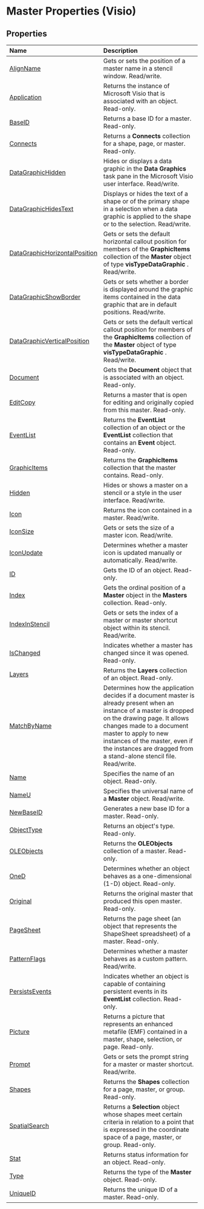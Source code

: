 
# Master Properties (Visio)

## Properties



|**Name**|**Description**|
|:-----|:-----|
|[AlignName](5df055eb-ddb1-2d2a-1d94-93781960b3a9.md)|Gets or sets the position of a master name in a stencil window. Read/write.|
|[Application](88b2fd6e-8f7e-3caa-5316-35a6a0060793.md)|Returns the instance of Microsoft Visio that is associated with an object. Read-only.|
|[BaseID](85ca3c0d-5015-b303-7102-144768acb6a8.md)|Returns a base ID for a master. Read-only.|
|[Connects](72c01ae0-9134-d384-b860-dbb333a498fe.md)|Returns a  **Connects** collection for a shape, page, or master. Read-only.|
|[DataGraphicHidden](adcf1867-8541-785b-d8ad-dd44583473b9.md)|Hides or displays a data graphic in the  **Data Graphics** task pane in the Microsoft Visio user interface. Read/write.|
|[DataGraphicHidesText](c1a08780-0873-3d8b-1872-edc8a6515840.md)|Displays or hides the text of a shape or of the primary shape in a selection when a data graphic is applied to the shape or to the selection. Read/write.|
|[DataGraphicHorizontalPosition](d9c98a41-ffc0-152e-2150-0915bd38bcac.md)|Gets or sets the default horizontal callout position for members of the  **GraphicItems** collection of the **Master** object of type **visTypeDataGraphic** . Read/write.|
|[DataGraphicShowBorder](203d631c-d838-ea0a-f67a-39de513e738e.md)|Gets or sets whether a border is displayed around the graphic items contained in the data graphic that are in default positions. Read/write.|
|[DataGraphicVerticalPosition](779f360e-7529-7fe6-87e7-f41cc9334c83.md)|Gets or sets the default vertical callout position for members of the  **GraphicItems** collection of the **Master** object of type **visTypeDataGraphic** . Read/write.|
|[Document](b95000f8-67df-99f4-bbfc-020b14ae73b8.md)|Gets the  **Document** object that is associated with an object. Read-only.|
|[EditCopy](69d13b8f-c5af-d9c9-b92e-00e6eadf660a.md)|Returns a master that is open for editing and originally copied from this master. Read-only.|
|[EventList](02a4d80f-fbc6-6491-5f8b-ce98dd5c2aa8.md)|Returns the  **EventList** collection of an object or the **EventList** collection that contains an **Event** object. Read-only.|
|[GraphicItems](615b4909-c248-3ebd-c7c1-53151464cee9.md)|Returns the  **GraphicItems** collection that the master contains. Read-only.|
|[Hidden](d28eb888-75d7-bbd2-e6d3-3e412cca85d4.md)|Hides or shows a master on a stencil or a style in the user interface. Read/write.|
|[Icon](2e9c7bbd-d8fd-e932-4a6b-bbd845aef4f0.md)|Returns the icon contained in a master. Read/write.|
|[IconSize](c6516b30-642d-1e61-22b4-f95d6c47a8ec.md)|Gets or sets the size of a master icon. Read/write.|
|[IconUpdate](3978c650-47d5-e961-53c2-d99dd4c2ca7c.md)|Determines whether a master icon is updated manually or automatically. Read/write.|
|[ID](9064e708-f939-9522-b8f7-24488d780bc0.md)|Gets the ID of an object. Read-only.|
|[Index](48a90dee-ce11-ef81-e58a-e4a3cdb899dc.md)|Gets the ordinal position of a  **Master** object in the **Masters** collection. Read-only.|
|[IndexInStencil](3c2c12c4-0233-4aa3-c3d7-a3613bb391ad.md)|Gets or sets the index of a master or master shortcut object within its stencil. Read/write.|
|[IsChanged](8e557655-3e16-3e96-99a2-b097fa6abd75.md)|Indicates whether a master has changed since it was opened. Read-only.|
|[Layers](6c78d629-506c-54aa-e0cc-7fd807cdfffb.md)|Returns the  **Layers** collection of an object. Read-only.|
|[MatchByName](4edb0e5f-7e87-c66d-b842-318cd0eba5d5.md)|Determines how the application decides if a document master is already present when an instance of a master is dropped on the drawing page. It allows changes made to a document master to apply to new instances of the master, even if the instances are dragged from a stand-alone stencil file. Read/write.|
|[Name](66ca8cd6-c784-efbb-a2b6-2b0fcce7d5b1.md)|Specifies the name of an object. Read-only.|
|[NameU](87530cb6-5ac1-55c4-9210-9989c5f589c3.md)|Specifies the universal name of a  **Master** object. Read/write.|
|[NewBaseID](bee59c61-06de-ebb9-a8aa-599fc788e4e1.md)|Generates a new base ID for a master. Read-only.|
|[ObjectType](958b08f3-a52b-d6cb-2360-ca2ddf758e3c.md)|Returns an object's type. Read-only.|
|[OLEObjects](b51fbdc2-a236-4733-5a2e-b8e75d457d64.md)|Returns the  **OLEObjects** collection of a master. Read-only.|
|[OneD](917f8cfc-a2fc-7572-936a-69956d139131.md)|Determines whether an object behaves as a one-dimensional (1-D) object. Read-only.|
|[Original](33636aa0-2b2b-9edb-3738-ac193eaab212.md)|Returns the original master that produced this open master. Read-only.|
|[PageSheet](8ec4d38a-79fe-018d-9bc8-3a9c0221f018.md)|Returns the page sheet (an object that represents the ShapeSheet spreadsheet) of a master. Read-only.|
|[PatternFlags](cf7d5e0e-802e-c65b-6260-eaf68dfe6eb4.md)|Determines whether a master behaves as a custom pattern. Read/write.|
|[PersistsEvents](6840a242-85d8-b93e-242b-90c584a9b422.md)|Indicates whether an object is capable of containing persistent events in its  **EventList** collection. Read-only.|
|[Picture](b882b05f-5e54-aab8-db88-1e66cf825581.md)|Returns a picture that represents an enhanced metafile (EMF) contained in a master, shape, selection, or page. Read-only.|
|[Prompt](7467c2dd-5cf6-0af0-bc4d-522889d69707.md)|Gets or sets the prompt string for a master or master shortcut. Read/write.|
|[Shapes](56db5c02-9b55-dfe1-993b-c23e93e84577.md)|Returns the  **Shapes** collection for a page, master, or group. Read-only.|
|[SpatialSearch](d71b05b7-32e1-d3c8-668e-6e96595acd59.md)|Returns a  **Selection** object whose shapes meet certain criteria in relation to a point that is expressed in the coordinate space of a page, master, or group. Read-only.|
|[Stat](1cc33fe9-e317-ab3d-1ce1-a7f8c619c4f2.md)|Returns status information for an object. Read-only.|
|[Type](4688ff5d-2f9a-fcaf-6a73-0aa50562b24a.md)|Returns the type of the  **Master** object. Read-only.|
|[UniqueID](99d0655c-da5c-9d0a-4936-2fa24821e097.md)|Returns the unique ID of a master. Read-only.|
